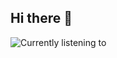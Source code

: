 ## Hi there 👋

![Currently listening to](https://lastfm-profile-readme.vercel.app/api/gabeweb?color=1c1f26&textColor=D8D8D8&isRounded=true&displayName=true&apikey=518602081119232574d506e55f6d2892)

<!--
**gabeweb/gabeweb** is a ✨ _special_ ✨ repository because its `README.md` (this file) appears on your GitHub profile.

Here are some ideas to get you started:

- 🔭 I’m currently working on ...
- 🌱 I’m currently learning ...
- 👯 I’m looking to collaborate on ...
- 🤔 I’m looking for help with ...
- 💬 Ask me about ...
- 📫 How to reach me: ...
- 😄 Pronouns: ...
- ⚡ Fun fact: ...
-->
